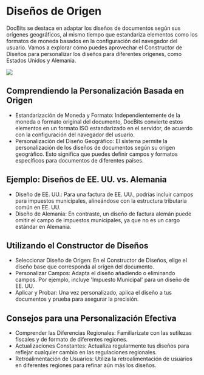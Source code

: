 # Diseños de Origen

DocBits se destaca en adaptar los diseños de documentos según sus orígenes geográficos, al mismo tiempo que estandariza elementos como los formatos de moneda basados en la configuración del navegador del usuario. Vamos a explorar cómo puedes aprovechar el Constructor de Diseños para personalizar los diseños para diferentes orígenes, como Estados Unidos y Alemania.

![](https://lh7-us.googleusercontent.com/rr9bPdkGQgve8ITitxayt_hDnYqjys1Hm2ctCdWP82gupRNk2G2QAoIMf-REcmOdqiNrzFFyDd2E0qx6dj_BpnH8X6gqxJvINXkTFB4RIBriSpwbEHHE7hSXoH2UOnaoQNB97_UfZYreaXg6TszHors)

## **Comprendiendo la Personalización Basada en Origen**

* Estandarización de Moneda y Formato: Independientemente de la moneda o formato original del documento, DocBits convierte estos elementos en un formato ISO estandarizado en el servidor, de acuerdo con la configuración del navegador del usuario.
* Personalización del Diseño Geográfico: El sistema permite la personalización de los diseños de documentos según su origen geográfico. Esto significa que puedes definir campos y formatos específicos para documentos de diferentes países.

## **Ejemplo: Diseños de EE. UU. vs. Alemania**

* Diseño de EE. UU.: Para una factura de EE. UU., podrías incluir campos para impuestos municipales, alineándose con la estructura tributaria común en EE. UU.
* Diseño de Alemania: En contraste, un diseño de factura alemán puede omitir el campo de impuestos municipales, ya que no es un cargo estándar en Alemania.

## **Utilizando el Constructor de Diseños**

* Seleccionar Diseño de Origen: En el Constructor de Diseños, elige el diseño base que corresponda al origen del documento.
* Personalizar Campos: Adapta el diseño añadiendo o eliminando campos. Por ejemplo, incluye 'Impuesto Municipal' para un diseño de EE. UU.
* Aplicar y Probar: Una vez personalizado, aplica el diseño a tus documentos y prueba para asegurar la precisión.

## **Consejos para una Personalización Efectiva**

* Comprender las Diferencias Regionales: Familiarízate con las sutilezas fiscales y de formato de diferentes regiones.
* Actualizaciones Constantes: Actualiza regularmente tus diseños para reflejar cualquier cambio en las regulaciones regionales.
* Retroalimentación de Usuarios: Utiliza la retroalimentación de usuarios en diferentes regiones para refinar aún más los diseños.
